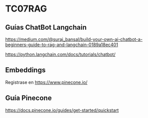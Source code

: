 # TC07RAG

## Guías ChatBot Langchain

https://medium.com/@suraj_bansal/build-your-own-ai-chatbot-a-beginners-guide-to-rag-and-langchain-0189a18ec401

https://python.langchain.com/docs/tutorials/chatbot/

## Embeddings
Registrase en https://www.pinecone.io/

## Guía Pinecone
https://docs.pinecone.io/guides/get-started/quickstart